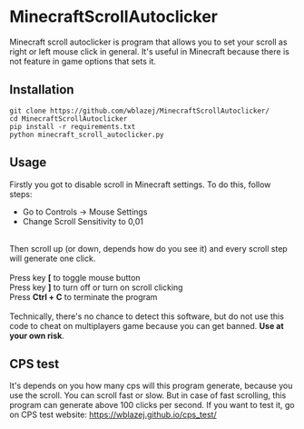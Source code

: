 # MinecraftScrollAutoclicker
Minecraft scroll autoclicker is program that allows you to set your scroll as right or left mouse click in general. It's useful in Minecraft because there is not feature in game options that sets it.

## Installation
```
git clone https://github.com/wblazej/MinecraftScrollAutoclicker/
cd MinecraftScrollAutoclicker
pip install -r requirements.txt
python minecraft_scroll_autoclicker.py
```

## Usage
Firstly you got to disable scroll in Minecraft settings. To do this, follow steps:<br>
- Go to Controls -> Mouse Settings<br>
- Change Scroll Sensitivity to 0,01<br><br>

Then scroll up (or down, depends how do you see it) and every scroll step will generate one click.<br><br>
Press key **[** to toggle mouse button<br>
Press key **]** to turn off or turn on scroll clicking<br>
Press **Ctrl + C** to terminate the program<br><br>
Technically, there's no chance to detect this software, but do not use this code to cheat on multiplayers game because you can get banned. **Use at your own risk**.

## CPS test
It's depends on you how many cps will this program generate, because you use the scroll. You can scroll fast or slow. But in case of fast scrolling, this program can generate above 100 clicks per second.
If you want to test it, go on CPS test website: https://wblazej.github.io/cps_test/
